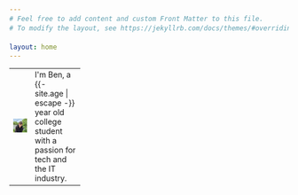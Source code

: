```yaml
---
# Feel free to add content and custom Front Matter to this file.
# To modify the layout, see https://jekyllrb.com/docs/themes/#overriding-theme-defaults

layout: home
---
```


  <table class="post-list">
      <tr class="post-table">
      <td class="post-table" width="25vw">
        <img src="/assets/ben.jpg" class="profile-image">
      </td>
      <td class="post-table" width="75vw">
      I'm Ben, a {{- site.age | escape -}} year old college student with a passion for tech and the IT industry.
      </td>
      </tr>
  </table>